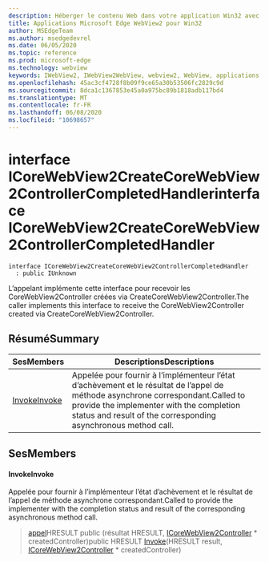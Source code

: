 ```yaml
---
description: Héberger le contenu Web dans votre application Win32 avec le contrôle Microsoft Edge WebView2
title: Applications Microsoft Edge WebView2 pour Win32
author: MSEdgeTeam
ms.author: msedgedevrel
ms.date: 06/05/2020
ms.topic: reference
ms.prod: microsoft-edge
ms.technology: webview
keywords: IWebView2, IWebView2WebView, webview2, WebView, applications Win32, Win32, Edge, ICoreWebView2, ICoreWebView2Controller, contrôle de navigateur, html Edge
ms.openlocfilehash: 45ac3cf4728f8b09f9ce65a30b53506fc2829c9d
ms.sourcegitcommit: 8dca1c1367853e45a0a975bc89b1818adb117bd4
ms.translationtype: MT
ms.contentlocale: fr-FR
ms.lasthandoff: 06/08/2020
ms.locfileid: "10698657"
---
```

# <span data-ttu-id="87624-104">interface ICoreWebView2CreateCoreWebView2ControllerCompletedHandler</span><span class="sxs-lookup"><span data-stu-id="87624-104">interface ICoreWebView2CreateCoreWebView2ControllerCompletedHandler</span></span> 

```
interface ICoreWebView2CreateCoreWebView2ControllerCompletedHandler
  : public IUnknown
```

<span data-ttu-id="87624-105">L’appelant implémente cette interface pour recevoir les CoreWebView2Controller créées via CreateCoreWebView2Controller.</span><span class="sxs-lookup"><span data-stu-id="87624-105">The caller implements this interface to receive the CoreWebView2Controller created via CreateCoreWebView2Controller.</span></span>

## <span data-ttu-id="87624-106">Résumé</span><span class="sxs-lookup"><span data-stu-id="87624-106">Summary</span></span>

 <span data-ttu-id="87624-107">Ses</span><span class="sxs-lookup"><span data-stu-id="87624-107">Members</span></span>                        | <span data-ttu-id="87624-108">Descriptions</span><span class="sxs-lookup"><span data-stu-id="87624-108">Descriptions</span></span>
--------------------------------|---------------------------------------------
[<span data-ttu-id="87624-109">Invoke</span><span class="sxs-lookup"><span data-stu-id="87624-109">Invoke</span></span>](#invoke) | <span data-ttu-id="87624-110">Appelée pour fournir à l’implémenteur l’état d’achèvement et le résultat de l’appel de méthode asynchrone correspondant.</span><span class="sxs-lookup"><span data-stu-id="87624-110">Called to provide the implementer with the completion status and result of the corresponding asynchronous method call.</span></span>

## <span data-ttu-id="87624-111">Ses</span><span class="sxs-lookup"><span data-stu-id="87624-111">Members</span></span>

#### <span data-ttu-id="87624-112">Invoke</span><span class="sxs-lookup"><span data-stu-id="87624-112">Invoke</span></span> 

<span data-ttu-id="87624-113">Appelée pour fournir à l’implémenteur l’état d’achèvement et le résultat de l’appel de méthode asynchrone correspondant.</span><span class="sxs-lookup"><span data-stu-id="87624-113">Called to provide the implementer with the completion status and result of the corresponding asynchronous method call.</span></span>

> <span data-ttu-id="87624-114">[appel](#invoke)HRESULT public (résultat HRESULT, [ICoreWebView2Controller](icorewebview2controller.md) \* createdController)</span><span class="sxs-lookup"><span data-stu-id="87624-114">public HRESULT [Invoke](#invoke)(HRESULT result, [ICoreWebView2Controller](icorewebview2controller.md) \* createdController)</span></span>

